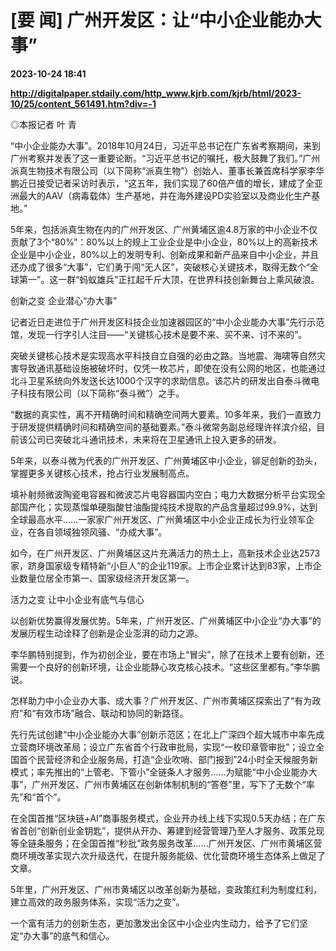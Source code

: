 # [要 闻] 广州开发区：让“中小企业能办大事”

**2023-10-24 18:41**

**http://digitalpaper.stdaily.com/http_www.kjrb.com/kjrb/html/2023-10/25/content_561491.htm?div=-1**

 ◎本报记者 叶 青

 “中小企业能办大事”。2018年10月24日，习近平总书记在广东省考察期间，来到广州考察并发表了这一重要论断。“习近平总书记的嘱托，极大鼓舞了我们。”广州派真生物技术有限公司（以下简称“派真生物”）创始人、董事长兼首席科学家李华鹏近日接受记者采访时表示，“这五年，我们实现了60倍产值的增长，建成了全亚洲最大的AAV（病毒载体）生产基地，并在海外建设PD实验室以及商业化生产基地。”

 5年来，包括派真生物在内的广州开发区、广州黄埔区逾4.8万家的中小企业不仅贡献了3个“80%”：80%以上的规上工业企业是中小企业，80%以上的高新技术企业是中小企业，80%以上的发明专利、创新成果和新产品来自中小企业，并且还办成了很多“大事”，它们勇于闯“无人区”，突破核心关键技术，取得无数个“全球第一”。这一群“蚂蚁雄兵”正扛起千斤大顶，在世界科技创新舞台上乘风破浪。

 创新之变 企业潜心“办大事”

 记者近日走进位于广州开发区科技企业加速器园区的“中小企业能办大事”先行示范馆，发现一行字引人注目——“关键核心技术是要不来、买不来、讨不来的”。

 突破关键核心技术是实现高水平科技自立自强的必由之路。当地震、海啸等自然灾害导致通讯基础设施被破坏时，仅凭一枚芯片，即使在没有公网的地区，也能通过北斗卫星系统向外发送长达1000个汉字的求助信息。该芯片的研发出自泰斗微电子科技有限公司（以下简称“泰斗微”）之手。

 “数据的真实性，离不开精确时间和精确空间两大要素。10多年来，我们一直致力于研发提供精确时间和精确空间的基础要素。”泰斗微常务副总经理许祥滨介绍，目前该公司已突破北斗通讯技术，未来将在卫星通讯上投入更多的研发。

 5年来，以泰斗微为代表的广州开发区、广州黄埔区中小企业，铆足创新的劲头，掌握更多关键核心技术，抢占行业发展制高点。

 填补射频微波陶瓷电容器和微波芯片电容器国内空白；电力大数据分析平台实现全部国产化；实现蒸馏单硬脂酸甘油酯提纯技术提取的产品含量超过99.9%，达到全球最高水平……一家家广州开发区、广州黄埔区中小企业正成长为行业领军企业，在各自领域独领风骚、“办成大事”。

 如今，在广州开发区、广州黄埔区这片充满活力的热土上，高新技术企业达2573家，跻身国家级专精特新“小巨人”的企业119家。上市企业累计达到83家，上市企业数量位居全市第一、国家级经济开发区第一。

 活力之变 让中小企业有底气与信心

 以创新优势赢得发展优势。5年来，广州开发区、广州黄埔区中小企业“办大事”的发展历程生动诠释了创新是企业澎湃的动力之源。

 李华鹏特别提到，作为初创企业，要在市场上“冒尖”，除了在技术上要有创新，还需要一个良好的创新环境，让企业能静心攻克核心技术。“这些区里都有。”李华鹏说。

 怎样助力中小企业办大事、成大事？广州开发区、广州市黄埔区探索出了“有为政府”和“有效市场”融合、联动和协同的新路径。

 先行先试创建“中小企业能办大事”创新示范区；在北上广深四个超大城市中率先成立营商环境改革局；设立广东省首个行政审批局，实现“一枚印章管审批”；设立全国首个民营经济和企业服务局，打造“企业吹哨、部门报到”24小时全天候服务新模式；率先推出的“上管老、下管小”全链条人才服务……为赋能“中小企业能办大事”，广州开发区、广州市黄埔区在创新体制机制的“答卷”里，写下了无数个“率先”和“首个”。

 在全国首推“区块链+AI”商事服务模式，企业开办线上线下实现0.5天办结；在广东省首创“创新创业金钥匙”，提供从开办、筹建到经营管理乃至人才服务、政策兑现等全链条服务；在全国首推“秒批”政务服务改革……广州开发区、广州市黄埔区营商环境改革实现六次升级迭代，在提升服务能级、优化营商环境生态体系上做足了文章。

 5年里，广州开发区、广州市黄埔区以改革创新为基础，变政策红利为制度红利，建立高效的政务服务体系，实现“活力之变”。

 一个富有活力的创新生态，更加激发出全区中小企业内生动力，给予了它们坚定“办大事”的底气和信心。